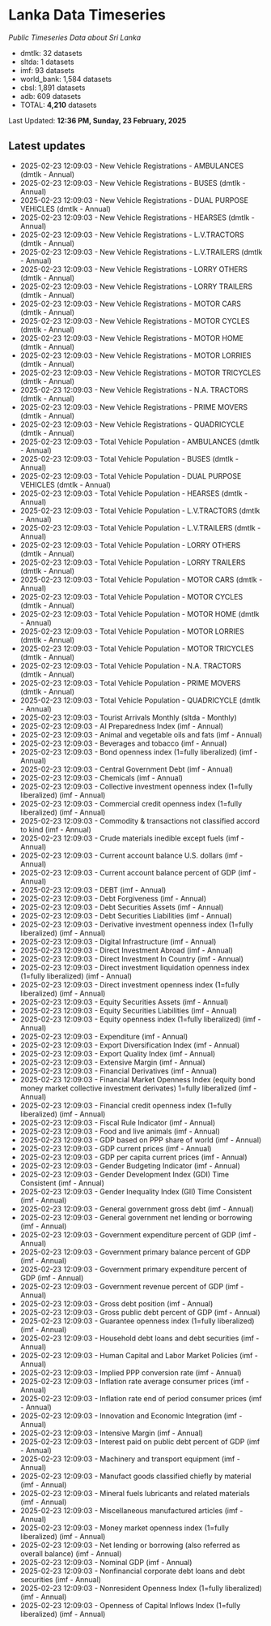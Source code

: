 # Lanka Data Timeseries
*Public Timeseries Data about Sri Lanka*

* dmtlk: 32 datasets
* sltda: 1 datasets
* imf: 93 datasets
* world_bank: 1,584 datasets
* cbsl: 1,891 datasets
* adb: 609 datasets
* TOTAL: **4,210** datasets

Last Updated: **12:36 PM, Sunday, 23 February, 2025**

## Latest updates

* 2025-02-23 12:09:03 - New Vehicle Registrations - AMBULANCES (dmtlk - Annual)
* 2025-02-23 12:09:03 - New Vehicle Registrations - BUSES (dmtlk - Annual)
* 2025-02-23 12:09:03 - New Vehicle Registrations - DUAL PURPOSE VEHICLES (dmtlk - Annual)
* 2025-02-23 12:09:03 - New Vehicle Registrations - HEARSES (dmtlk - Annual)
* 2025-02-23 12:09:03 - New Vehicle Registrations - L.V.TRACTORS (dmtlk - Annual)
* 2025-02-23 12:09:03 - New Vehicle Registrations - L.V.TRAILERS (dmtlk - Annual)
* 2025-02-23 12:09:03 - New Vehicle Registrations - LORRY OTHERS (dmtlk - Annual)
* 2025-02-23 12:09:03 - New Vehicle Registrations - LORRY TRAILERS (dmtlk - Annual)
* 2025-02-23 12:09:03 - New Vehicle Registrations - MOTOR CARS (dmtlk - Annual)
* 2025-02-23 12:09:03 - New Vehicle Registrations - MOTOR CYCLES (dmtlk - Annual)
* 2025-02-23 12:09:03 - New Vehicle Registrations - MOTOR HOME (dmtlk - Annual)
* 2025-02-23 12:09:03 - New Vehicle Registrations - MOTOR LORRIES (dmtlk - Annual)
* 2025-02-23 12:09:03 - New Vehicle Registrations - MOTOR TRICYCLES (dmtlk - Annual)
* 2025-02-23 12:09:03 - New Vehicle Registrations - N.A. TRACTORS (dmtlk - Annual)
* 2025-02-23 12:09:03 - New Vehicle Registrations - PRIME MOVERS (dmtlk - Annual)
* 2025-02-23 12:09:03 - New Vehicle Registrations - QUADRICYCLE (dmtlk - Annual)
* 2025-02-23 12:09:03 - Total Vehicle Population - AMBULANCES (dmtlk - Annual)
* 2025-02-23 12:09:03 - Total Vehicle Population - BUSES (dmtlk - Annual)
* 2025-02-23 12:09:03 - Total Vehicle Population - DUAL PURPOSE VEHICLES (dmtlk - Annual)
* 2025-02-23 12:09:03 - Total Vehicle Population - HEARSES (dmtlk - Annual)
* 2025-02-23 12:09:03 - Total Vehicle Population - L.V.TRACTORS (dmtlk - Annual)
* 2025-02-23 12:09:03 - Total Vehicle Population - L.V.TRAILERS (dmtlk - Annual)
* 2025-02-23 12:09:03 - Total Vehicle Population - LORRY OTHERS (dmtlk - Annual)
* 2025-02-23 12:09:03 - Total Vehicle Population - LORRY TRAILERS (dmtlk - Annual)
* 2025-02-23 12:09:03 - Total Vehicle Population - MOTOR CARS (dmtlk - Annual)
* 2025-02-23 12:09:03 - Total Vehicle Population - MOTOR CYCLES (dmtlk - Annual)
* 2025-02-23 12:09:03 - Total Vehicle Population - MOTOR HOME (dmtlk - Annual)
* 2025-02-23 12:09:03 - Total Vehicle Population - MOTOR LORRIES (dmtlk - Annual)
* 2025-02-23 12:09:03 - Total Vehicle Population - MOTOR TRICYCLES (dmtlk - Annual)
* 2025-02-23 12:09:03 - Total Vehicle Population - N.A. TRACTORS (dmtlk - Annual)
* 2025-02-23 12:09:03 - Total Vehicle Population - PRIME MOVERS (dmtlk - Annual)
* 2025-02-23 12:09:03 - Total Vehicle Population - QUADRICYCLE (dmtlk - Annual)
* 2025-02-23 12:09:03 - Tourist Arrivals Monthly (sltda - Monthly)
* 2025-02-23 12:09:03 - AI Preparedness Index (imf - Annual)
* 2025-02-23 12:09:03 - Animal and vegetable oils and fats (imf - Annual)
* 2025-02-23 12:09:03 - Beverages and tobacco (imf - Annual)
* 2025-02-23 12:09:03 - Bond openness index (1=fully liberalized) (imf - Annual)
* 2025-02-23 12:09:03 - Central Government Debt (imf - Annual)
* 2025-02-23 12:09:03 - Chemicals (imf - Annual)
* 2025-02-23 12:09:03 - Collective investment openness index (1=fully liberalized) (imf - Annual)
* 2025-02-23 12:09:03 - Commercial credit openness index (1=fully liberalized) (imf - Annual)
* 2025-02-23 12:09:03 - Commodity & transactions not classified accord to kind (imf - Annual)
* 2025-02-23 12:09:03 - Crude materials inedible except fuels (imf - Annual)
* 2025-02-23 12:09:03 - Current account balance U.S. dollars (imf - Annual)
* 2025-02-23 12:09:03 - Current account balance percent of GDP (imf - Annual)
* 2025-02-23 12:09:03 - DEBT (imf - Annual)
* 2025-02-23 12:09:03 - Debt Forgiveness (imf - Annual)
* 2025-02-23 12:09:03 - Debt Securities Assets (imf - Annual)
* 2025-02-23 12:09:03 - Debt Securities Liabilities (imf - Annual)
* 2025-02-23 12:09:03 - Derivative investment openness index (1=fully liberalized) (imf - Annual)
* 2025-02-23 12:09:03 - Digital Infrastructure (imf - Annual)
* 2025-02-23 12:09:03 - Direct Investment Abroad (imf - Annual)
* 2025-02-23 12:09:03 - Direct Investment In Country (imf - Annual)
* 2025-02-23 12:09:03 - Direct investment liquidation openness index (1=fully liberalized) (imf - Annual)
* 2025-02-23 12:09:03 - Direct investment openness index (1=fully liberalized) (imf - Annual)
* 2025-02-23 12:09:03 - Equity Securities Assets (imf - Annual)
* 2025-02-23 12:09:03 - Equity Securities Liabilities (imf - Annual)
* 2025-02-23 12:09:03 - Equity openness index (1=fully liberalized) (imf - Annual)
* 2025-02-23 12:09:03 - Expenditure (imf - Annual)
* 2025-02-23 12:09:03 - Export Diversification Index (imf - Annual)
* 2025-02-23 12:09:03 - Export Quality Index (imf - Annual)
* 2025-02-23 12:09:03 - Extensive Margin (imf - Annual)
* 2025-02-23 12:09:03 - Financial Derivatives (imf - Annual)
* 2025-02-23 12:09:03 - Financial Market Openness Index (equity bond money market collective investment derivates) 1=fully liberalized (imf - Annual)
* 2025-02-23 12:09:03 - Financial credit openness index (1=fully liberalized) (imf - Annual)
* 2025-02-23 12:09:03 - Fiscal Rule Indicator (imf - Annual)
* 2025-02-23 12:09:03 - Food and live animals (imf - Annual)
* 2025-02-23 12:09:03 - GDP based on PPP share of world (imf - Annual)
* 2025-02-23 12:09:03 - GDP current prices (imf - Annual)
* 2025-02-23 12:09:03 - GDP per capita current prices (imf - Annual)
* 2025-02-23 12:09:03 - Gender Budgeting Indicator (imf - Annual)
* 2025-02-23 12:09:03 - Gender Development Index (GDI) Time Consistent (imf - Annual)
* 2025-02-23 12:09:03 - Gender Inequality Index (GII) Time Consistent (imf - Annual)
* 2025-02-23 12:09:03 - General government gross debt (imf - Annual)
* 2025-02-23 12:09:03 - General government net lending or borrowing (imf - Annual)
* 2025-02-23 12:09:03 - Government expenditure percent of GDP (imf - Annual)
* 2025-02-23 12:09:03 - Government primary balance percent of GDP (imf - Annual)
* 2025-02-23 12:09:03 - Government primary expenditure percent of GDP (imf - Annual)
* 2025-02-23 12:09:03 - Government revenue percent of GDP (imf - Annual)
* 2025-02-23 12:09:03 - Gross debt position (imf - Annual)
* 2025-02-23 12:09:03 - Gross public debt percent of GDP (imf - Annual)
* 2025-02-23 12:09:03 - Guarantee openness index (1=fully liberalized) (imf - Annual)
* 2025-02-23 12:09:03 - Household debt loans and debt securities (imf - Annual)
* 2025-02-23 12:09:03 - Human Capital and Labor Market Policies (imf - Annual)
* 2025-02-23 12:09:03 - Implied PPP conversion rate (imf - Annual)
* 2025-02-23 12:09:03 - Inflation rate average consumer prices (imf - Annual)
* 2025-02-23 12:09:03 - Inflation rate end of period consumer prices (imf - Annual)
* 2025-02-23 12:09:03 - Innovation and Economic Integration (imf - Annual)
* 2025-02-23 12:09:03 - Intensive Margin (imf - Annual)
* 2025-02-23 12:09:03 - Interest paid on public debt percent of GDP (imf - Annual)
* 2025-02-23 12:09:03 - Machinery and transport equipment (imf - Annual)
* 2025-02-23 12:09:03 - Manufact goods classified chiefly by material (imf - Annual)
* 2025-02-23 12:09:03 - Mineral fuels lubricants and related materials (imf - Annual)
* 2025-02-23 12:09:03 - Miscellaneous manufactured articles (imf - Annual)
* 2025-02-23 12:09:03 - Money market openness index (1=fully liberalized) (imf - Annual)
* 2025-02-23 12:09:03 - Net lending or borrowing (also referred as overall balance) (imf - Annual)
* 2025-02-23 12:09:03 - Nominal GDP (imf - Annual)
* 2025-02-23 12:09:03 - Nonfinancial corporate debt loans and debt securities (imf - Annual)
* 2025-02-23 12:09:03 - Nonresident Openness Index (1=fully liberalized) (imf - Annual)
* 2025-02-23 12:09:03 - Openness of Capital Inflows Index (1=fully liberalized) (imf - Annual)